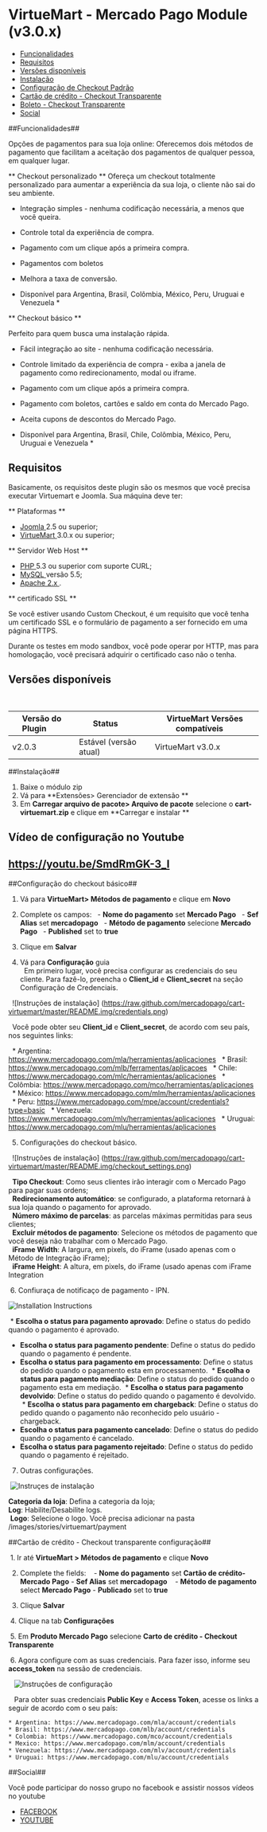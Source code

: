 # VirtueMart - Mercado Pago Module (v3.0.x)

* [Funcionalidades](#features)
* [Requisitos](#requirements)
* [Versões disponíveis](#available_versions)
* [Instalação](#installation)
* [Configuração de Checkout Padrão](#configuration_std)
* [Cartão de crédito - Checkout Transparente](#configuration_custom)
* [Boleto - Checkout Transparente](#configuration_custom_ticket)
* [Social](#social)

<a name="features"> </a>
##Funcionalidades##

Opções de pagamentos para sua loja online:
Oferecemos dois métodos de pagamento que facilitam a aceitação dos pagamentos de qualquer pessoa, em qualquer lugar.

** Checkout personalizado **
Ofereça um checkout totalmente personalizado para aumentar a experiência da sua loja, o cliente não sai do seu ambiente.

* Integração simples - nenhuma codificação necessária, a menos que você queira.
* Controle total da experiência de compra.
* Pagamento com um clique após a primeira compra.
* Pagamentos com boletos
* Melhora a taxa de conversão.

* Disponível para Argentina, Brasil, Colômbia, México, Peru, Uruguai e Venezuela *

** Checkout básico **

Perfeito para quem busca uma instalação rápida.

* Fácil integração ao site - nenhuma codificação necessária.
* Controle limitado da experiência de compra - exiba a janela de pagamento como redirecionamento, modal ou iframe.
* Pagamento com um clique após a primeira compra.
* Pagamento com boletos, cartões e saldo em conta do Mercado Pago.
* Aceita cupons de descontos do Mercado Pago.

* Disponível para Argentina, Brasil, Chile, Colômbia, México, Peru, Uruguai e Venezuela *

<a name="requirements"> </a>
## Requisitos ##

Basicamente, os requisitos deste plugin são os mesmos que você precisa executar Virtuemart e Joomla. Sua máquina deve ter:

** Plataformas **
* <a href="https://www.joomla.org/download.html"> Joomla </a> 2.5 ou superior;
* <a href="https://virtuemart.net/downloads/"> VirtueMart </a> 3.0.x ou superior;

** Servidor Web Host **

* <a href="http://php.net/"> PHP </a> 5.3 ou superior com suporte CURL;
* <a href="http://www.mysql.com/"> MySQL </a> versão 5.5;
* <a href="https://httpd.apache.org/"> Apache 2.x </a>.

** certificado SSL **

Se você estiver usando Custom Checkout, é um requisito que você tenha um certificado SSL e o formulário de pagamento a ser fornecido em uma página HTTPS.

Durante os testes em modo sandbox, você pode operar por HTTP, mas para homologação, você precisará adquirir o certificado caso não o tenha.

<a name="available_versions"> </a>
## Versões disponíveis ##
<table>
  <thead>
    <tr>
      <th> Versão do Plugin </ th>
      <th> Status </ th>
      <th> VirtueMart Versões compatíveis </ th>
    </tr>
  <thead>
  <tbody>
    <tr>
      <td> v2.0.3 </ td>
      <td> Estável (versão atual) </ td>
      <td> VirtueMart v3.0.x </ td>
    </tr>
  </tbody>
</table>

<a name="installation"> </a>
##Instalação##

1. Baixe o módulo zip
2. Vá para **Extensões> Gerenciador de extensão **
3. Em **Carregar arquivo de pacote> Arquivo de pacote** selecione o **cart-virtuemart.zip** e clique em **Carregar e instalar **

## Vídeo de configuração no Youtube ##
## https://youtu.be/SmdRmGK-3_I

<a name="configuration_std"> </a>
##Configuração do checkout básico##

1. Vá para **VirtueMart> Métodos de pagamento** e clique em **Novo**

2. Complete os campos:
  - **Nome do pagamento** set **Mercado Pago**
  - **Sef Alias** set **mercadopago**
  - **Método de pagamento** selecione **Mercado Pago**
  - **Published** set to **true**
3. Clique em **Salvar**

4. Vá para **Configuração** guia <br/>
  Em primeiro lugar, você precisa configurar as credenciais do seu cliente. Para fazê-lo, preencha o **Client_id** e **Client_secret** na seção Configuração de Credenciais.

  ![Instruções de instalação] (https://raw.github.com/mercadopago/cart-virtuemart/master/README.img/credentials.png) <br/>

  Você pode obter seu **Client_id** e **Client_secret**, de acordo com seu país, nos seguintes links:

  * Argentina: https://www.mercadopago.com/mla/herramientas/aplicaciones
  * Brasil: https://www.mercadopago.com/mlb/ferramentas/aplicacoes
  * Chile: https://www.mercadopago.com/mlc/herramientas/aplicaciones
  * Colômbia: https://www.mercadopago.com/mco/herramientas/aplicaciones
  * México: https://www.mercadopago.com/mlm/herramientas/aplicaciones
  * Peru: https://www.mercadopago.com/mpe/account/credentials?type=basic
  * Venezuela: https://www.mercadopago.com/mlv/herramientas/aplicaciones
  * Uruguai: https://www.mercadopago.com/mlu/herramientas/aplicaciones

5. Configurações do checkout básico. <br/>

  ![Instruções de instalação] (https://raw.github.com/mercadopago/cart-virtuemart/master/README.img/checkout_settings.png) <br/>

  **Tipo Checkout**: Como seus clientes irão interagir com o Mercado Pago para pagar suas ordens; <br/>
  **Redirecionamento automático**: se configurado, a plataforma retornará à sua loja quando o pagamento for aprovado. <br/>
  **Número máximo de parcelas**: as parcelas máximas permitidas para seus clientes; <br/>
  **Excluir métodos de pagamento**: Selecione os métodos de pagamento que você deseja não trabalhar com o Mercado Pago. <br/>
  **iFrame Width**: A largura, em pixels, do iFrame (usado apenas com o Método de Integração iFrame); <br/>
  **iFrame Height**: A altura, em pixels, do iFrame (usado apenas com iFrame Integration
  
  6. Confiuraça de notificaço de pagamento - IPN. <br/>

  ![Installation Instructions](https://raw.github.com/mercadopago/cart-virtuemart/master/README.img/ipn_settings.png) <br />

  * **Escolha o status para pagamento aprovado**: Define o status do pedido quando o pagamento é aprovado.
  * **Escolha o status para pagamento pendente**: Define o status do pedido quando o pagamento é pendente.
  * **Escolha o status para pagamento em processamento**: Define o status do pedido quando o pagamento esta em processamento.
  * **Escolha o status para pagamento mediação**: Define o status do pedido quando o pagamento esta em mediação.
  * **Escolha o status para pagamento devolvido**: Define o status do pedido quando o pagamento é devolvido.
  * **Escolha o status para pagamento em chargeback**: Define o status do pedido quando o pagamento não reconhecido pelo usuário - chargeback.
  * **Escolha o status para pagamento cancelado**: Define o status do pedido quando o pagamento é cancelado.
  * **Escolha o status para pagamento rejeitado**: Define o status do pedido quando o pagamento é rejeitado.

7. Outras configurações. <br/>

  ![Instruçes de instalação](https://raw.github.com/mercadopago/cart-virtuemart/master/README.img/other_settings.png) <br />

  **Categoria da loja**: Defina a categoria da loja;<br />
  **Log**: Habilite/Desabilite logs.<br />
  **Logo**: Selecione o logo. Você precisa adicionar na pasta /images/stories/virtuemart/payment <br />
  
  <a name="configuration_custom"></a>
##Cartão de crédito - Checkout transparente configuração##

  1. Ir até **VirtueMart > Métodos de pagamento** e clique **Novo**

  2. Complete the fields:
    - **Nome do pagamento** set **Cartão de crédito- Mercado Pago**
    - **Sef Alias** set **mercadopago**
    - **Método de pagamento** select **Mercado Pago**
    - **Publicado** set to **true**

  3. Clique **Salvar**

  4. Clique na tab **Configurações**

  5. Em **Produto Mercado Pago** selecione **Carto de crédito - Checkout Transparente**

  6. Agora configure com as suas credenciais. Para fazer isso, informe seu **access_token** na sessão de credenciais.

    ![Instruções de configuração](https://raw.github.com/mercadopago/cart-virtuemart/master/README.img/credentials_custom.png) <br />

    Para obter suas credenciais **Public Key** e **Access Token**, acesse os links a seguir de acordo com o seu país:

    * Argentina: https://www.mercadopago.com/mla/account/credentials
    * Brasil: https://www.mercadopago.com/mlb/account/credentials
    * Colombia: https://www.mercadopago.com/mco/account/credentials
    * Mexico: https://www.mercadopago.com/mlm/account/credentials
    * Venezuela: https://www.mercadopago.com/mlv/account/credentials
    * Uruguai: https://www.mercadopago.com/mlu/account/credentials
    
<a name="social"></a>
##Social##

Você pode participar do nosso grupo no facebook e assistir nossos vídeos no youtube
<ul>
  <li><a href="https://www.facebook.com/groups/modulos.mercadopago/?ref=ts&fref=ts" target="_blank">FACEBOOK</a></li>
  <li><a href="https://www.youtube.com/playlist?list=PLl8LGzRu2_sXxChIJm1e0xY6dU3Dj_tNi" target="_blank">YOUTUBE</a></li>
</ul>    
